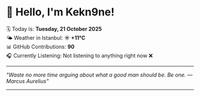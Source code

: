 # 👋 Hello, I'm Kekn9ne!

🗓️ Today is: **Tuesday, 21 October 2025**  
🌤️ Weather in Istanbul: **☀️   +11°C**  
📊 GitHub Contributions: **90**  
🎧 Currently Listening: Not listening to anything right now ❌

---

_"Waste no more time arguing about what a good man should be. Be one. — *Marcus Aurelius*"_

---
